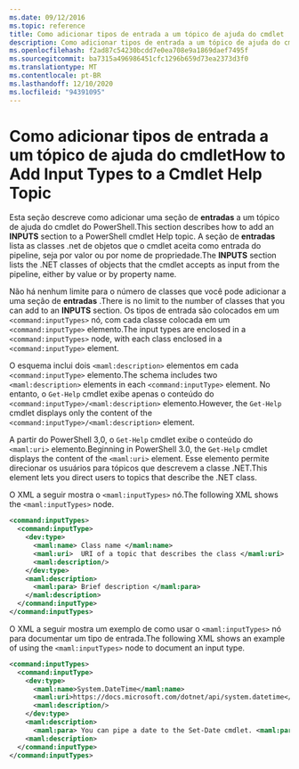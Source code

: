 ```yaml
---
ms.date: 09/12/2016
ms.topic: reference
title: Como adicionar tipos de entrada a um tópico de ajuda do cmdlet
description: Como adicionar tipos de entrada a um tópico de ajuda do cmdlet
ms.openlocfilehash: f2ad87c54230bcdd7e0ea708e9a1869daef7495f
ms.sourcegitcommit: ba7315a496986451cfc1296b659d73ea2373d3f0
ms.translationtype: MT
ms.contentlocale: pt-BR
ms.lasthandoff: 12/10/2020
ms.locfileid: "94391095"
---
```

# <a name="how-to-add-input-types-to-a-cmdlet-help-topic"></a><span data-ttu-id="3274c-103">Como adicionar tipos de entrada a um tópico de ajuda do cmdlet</span><span class="sxs-lookup"><span data-stu-id="3274c-103">How to Add Input Types to a Cmdlet Help Topic</span></span>

<span data-ttu-id="3274c-104">Esta seção descreve como adicionar uma seção de **entradas** a um tópico de ajuda do cmdlet do PowerShell.</span><span class="sxs-lookup"><span data-stu-id="3274c-104">This section describes how to add an **INPUTS** section to a PowerShell cmdlet Help topic.</span></span> <span data-ttu-id="3274c-105">A seção de **entradas** lista as classes .net de objetos que o cmdlet aceita como entrada do pipeline, seja por valor ou por nome de propriedade.</span><span class="sxs-lookup"><span data-stu-id="3274c-105">The **INPUTS** section lists the .NET classes of objects that the cmdlet accepts as input from the pipeline, either by value or by property name.</span></span>

<span data-ttu-id="3274c-106">Não há nenhum limite para o número de classes que você pode adicionar a uma seção de **entradas** .</span><span class="sxs-lookup"><span data-stu-id="3274c-106">There is no limit to the number of classes that you can add to an **INPUTS** section.</span></span> <span data-ttu-id="3274c-107">Os tipos de entrada são colocados em um `<command:inputTypes>` nó, com cada classe colocada em um `<command:inputType>` elemento.</span><span class="sxs-lookup"><span data-stu-id="3274c-107">The input types are enclosed in a `<command:inputTypes>` node, with each class enclosed in a `<command:inputType>` element.</span></span>

<span data-ttu-id="3274c-108">O esquema inclui dois `<maml:description>` elementos em cada `<command:inputType>` elemento.</span><span class="sxs-lookup"><span data-stu-id="3274c-108">The schema includes two `<maml:description>` elements in each `<command:inputType>` element.</span></span>
<span data-ttu-id="3274c-109">No entanto, o `Get-Help` cmdlet exibe apenas o conteúdo do `<command:inputType>/<maml:description>` elemento.</span><span class="sxs-lookup"><span data-stu-id="3274c-109">However, the `Get-Help` cmdlet displays only the content of the `<command:inputType>/<maml:description>` element.</span></span>

<span data-ttu-id="3274c-110">A partir do PowerShell 3,0, o `Get-Help` cmdlet exibe o conteúdo do `<maml:uri>` elemento.</span><span class="sxs-lookup"><span data-stu-id="3274c-110">Beginning in PowerShell 3.0, the `Get-Help` cmdlet displays the content of the `<maml:uri>` element.</span></span>
<span data-ttu-id="3274c-111">Esse elemento permite direcionar os usuários para tópicos que descrevem a classe .NET.</span><span class="sxs-lookup"><span data-stu-id="3274c-111">This element lets you direct users to topics that describe the .NET class.</span></span>

<span data-ttu-id="3274c-112">O XML a seguir mostra o `<maml:inputTypes>` nó.</span><span class="sxs-lookup"><span data-stu-id="3274c-112">The following XML shows the `<maml:inputTypes>` node.</span></span>

```xml
<command:inputTypes>
  <command:inputType>
    <dev:type>
      <maml:name> Class name </maml:name>
      <maml:uri>  URI of a topic that describes the class </maml:uri>
      <maml:description/>
    </dev:type>
    <maml:description>
      <maml:para> Brief description </maml:para>
    </maml:description>
  </command:inputType>
</command:inputTypes>
```

<span data-ttu-id="3274c-113">O XML a seguir mostra um exemplo de como usar o `<maml:inputTypes>` nó para documentar um tipo de entrada.</span><span class="sxs-lookup"><span data-stu-id="3274c-113">The following XML shows an example of using the `<maml:inputTypes>` node to document an input type.</span></span>

```xml
<command:inputTypes>
  <command:inputType>
    <dev:type>
      <maml:name>System.DateTime</maml:name>
      <maml:uri>https://docs.microsoft.com/dotnet/api/system.datetime</maml:uri>
      <maml:description/>
    </dev:type>
    <maml:description>
      <maml:para> You can pipe a date to the Set-Date cmdlet. <maml:para>
    <maml:description>
  </command:inputType>
</command:inputTypes>
```
